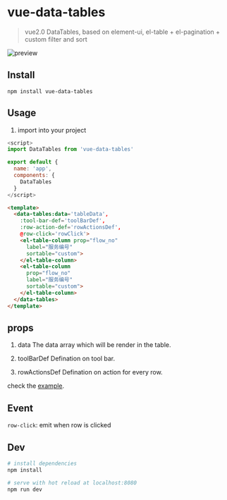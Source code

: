 # vue-data-tables

> vue2.0 DataTables, based on element-ui, el-table + el-pagination + custom filter and sort


![preview](https://github.com/njleonzhang/vue-data-tables/blob/master/Assets/desc.png)

## Install
`npm install vue-data-tables`

## Usage
1. import into your project

```js
<script>
import DataTables from 'vue-data-tables'

export default {
  name: 'app',
  components: {
    DataTables
  }
</script>    
```

```html
<template>
  <data-tables:data='tableData',    
    :tool-bar-def='toolBarDef',
    :row-action-def='rowActionsDef',
    @row-click='rowClick'>
    <el-table-column prop="flow_no"
      label="服务编号"
      sortable="custom">
    </el-table-column>
    <el-table-column
      prop="flow_no"
      label="服务编号"
      sortable="custom">
    </el-table-column>
  </data-tables>
</template>
```

## props
1. data
  The data array which will be render in the table.

2. toolBarDef
  Defination on tool bar.

3. rowActionsDef
  Defination on action for every row.

check the [example](https://github.com/njleonzhang/vue-data-tables/blob/master/example/App.vue).

## Event
`row-click`: emit when row is clicked

## Dev

``` bash
# install dependencies
npm install

# serve with hot reload at localhost:8080
npm run dev
```
